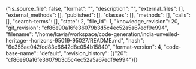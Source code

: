 {"is_source_file": false, "format": "", "description": "", "external_files": [], "external_methods": [], "published": [], "classes": [], "methods": [], "calls": [], "search-terms": [], "state": 2, "file_id": 1, "knowledge_revision": 20, "git_revision": "cf86e90a16fe36079b3d5c4ec52a5a67edf9e994", "filename": "/home/kavia/workspace/code-generation/india-unveiled-heritage--horizons-95019-95027/README.md", "hash": "6e355ae042fcd83e6642d8e054b15840", "format-version": 4, "code-base-name": "default", "revision_history": [{"20": "cf86e90a16fe36079b3d5c4ec52a5a67edf9e994"}]}